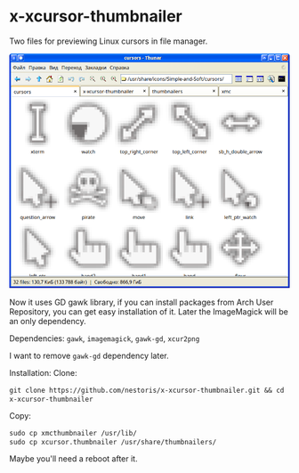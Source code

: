 # x-xcursor-thumbnailer
Two files for previewing Linux cursors in file manager.

![](screenshot.png)

Now it uses GD gawk library, if you can install packages from Arch User Repository, you can get easy installation of it. Later the ImageMagick will be an only dependency.

Dependencies: `gawk`, `imagemagick`, `gawk-gd`, `xcur2png`

I want to remove `gawk-gd` dependency later.

Installation:
Clone:
```
git clone https://github.com/nestoris/x-xcursor-thumbnailer.git && cd x-xcursor-thumbnailer
```

Copy:
```
sudo cp xmcthumbnailer /usr/lib/
sudo cp xcursor.thumbnailer /usr/share/thumbnailers/
```

Maybe you'll need a reboot after it.
